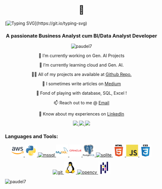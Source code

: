 <h1 align="center"> 👋 </h1>

<!-- <img align="right" src="https://visitor-badge.laohi.icu/badge?page_id=salesp07.salesp07"/> -->

[![Typing SVG](https://readme-typing-svg.demolab.com/?lines=Hi+there+!;I+am+Kiran;Welcome+to+my+Github+!!)](https://git.io/typing-svg)

<div align="center">
<h3 align="center">A passionate Business Analyst cum BI/Data Analyst Developer</h3>

<p align="centre"> <img src="https://komarev.com/ghpvc/?username=paudel7&label=Profile%20views&color=0e75b6&style=flat" alt="paudel7" /> </p>

<!-- <p align="left"> <a href="https://github.com/ryo-ma/github-profile-trophy"><img src="https://github-profile-trophy.vercel.app/?username=abcgit" alt="abcgit" /></a> </p>-->

<!--<p align="left"> <a href="https://twitter.com/twitter/tw" target="blank"><img src="https://img.shields.io/twitter/follow/twitter/tw?logo=twitter&style=for-the-badge" alt="twitter/tw" /></a> </p>-->

 🔭 I’m currently working on Gen. AI  Projects

 🌱 I’m currently learning cloud and Gen. AI.

<!-- - 👯 I’m looking to collaborate on [ABC Projects](https://www.xyz.com) -->

 👨‍💻 All of my projects are available at [Github Repo.](https://github.com/paudel7?tab=repositories)

📝 I sometimes write articles on <a href="https://medium.com/@kiran1-paudel2" target="_blank" rel="noopener noreferrer">Medium</a>

 💬 Fond of playing with database, SQL, Excel !

 📫 Reach out to me @ [Email](kiran1.paudel2@gmail.com)

 📄 Know about my experiences on <a href="https://linkedin.com/in/paudelkiran" target="_blank">LinkedIn</a>
</div>

<div align="center">
<a href="mailto:kiran1.paudel2@gmail.com">
<img src="https://img.shields.io/badge/Gmail-333333?style=for-the-badge&logo=gmail&logoColor=red" />
</a>
<a href="https://linkedin.com/in/paudelkiran" target="_blank">
<img src="https://img.shields.io/badge/LinkedIn-007785?style=for-the-badge&logo=linkedin&logoColor=white" target="_blank" />
</a>
<a href="https://paudel7.github.io/Portfolio_Kiran/" target="_blank">
<img src="https://img.shields.io/badge/Portfolio-FF5722?style=for-the-badge&logo=todoist&logoColor=white" target="_blank" />
</a>
</div>


<!-- <h3 align="left">Connect with me:</h3>
<p align="left">
<a href="https://twitter.com/twitter/tw" target="blank"><img align="center" src="https://raw.githubusercontent.com/rahuldkjain/github-profile-readme-generator/master/src/images/icons/Social/twitter.svg" alt="twitter/tw" height="30" width="40" /></a>

<a href="https://linkedin.com/in/paudelkiran" target="blank"><img align="center" src="https://raw.githubusercontent.com/rahuldkjain/github-profile-readme-generator/master/src/images/icons/Social/linked-in-alt.svg" alt="linkedin/abc" height="30" width="40" />
 
<a href="https://kaggle.com/kiranpaudel1" target="blank"><img align="center" src="https://raw.githubusercontent.com/rahuldkjain/github-profile-readme-generator/master/src/images/icons/Social/kaggle.svg" alt="kaggle-abc" height="30" width="40" /></a>

<a href="https://medium.com/@kiran1-paudel2" target="_blank"><img align="center" src="https://raw.githubusercontent.com/rahuldkjain/github-profile-readme-generator/master/src/images/icons/Social/medium.svg" alt="@med" height="30" width="40" /></a>

<a href="https://www.youtube.com/c/@youtube/yt" target="blank"><img align="center" src="https://raw.githubusercontent.com/rahuldkjain/github-profile-readme-generator/master/src/images/icons/Social/youtube.svg" alt="@youtube/yt" height="30" width="40" /></a>-->
</p>

<div align="center">
<h3 align="left">Languages and Tools:</h3>
 <a href="https://aws.amazon.com" target="_blank" rel="noreferrer"> <img src="https://raw.githubusercontent.com/devicons/devicon/master/icons/amazonwebservices/amazonwebservices-original-wordmark.svg" alt="aws" width="40" height="40"/> </a> 
  <a href="https://www.python.org" target="_blank" rel="noreferrer"> <img src="https://raw.githubusercontent.com/devicons/devicon/master/icons/python/python-original.svg" alt="python" width="40" height="40"/> </a> 
<a href="https://www.microsoft.com/en-us/sql-server" target="_blank" rel="noreferrer"> <img src="https://www.svgrepo.com/show/303229/microsoft-sql-server-logo.svg" alt="mssql" width="40" height="40"/> </a> 
 <a href="https://www.mysql.com/" target="_blank" rel="noreferrer"> <img src="https://raw.githubusercontent.com/devicons/devicon/master/icons/mysql/mysql-original-wordmark.svg" alt="mysql" width="40" height="40"/> </a> 
<a href="https://www.oracle.com/" target="_blank" rel="noreferrer"> <img src="https://raw.githubusercontent.com/devicons/devicon/master/icons/oracle/oracle-original.svg" alt="oracle" width="40" height="40"/> </a> 
<a href="https://www.postgresql.org" target="_blank" rel="noreferrer"> <img src="https://raw.githubusercontent.com/devicons/devicon/master/icons/postgresql/postgresql-original-wordmark.svg" alt="postgresql" width="40" height="40"/> </a> 
<a href="https://www.sqlite.org/" target="_blank" rel="noreferrer"> <img src="https://www.vectorlogo.zone/logos/sqlite/sqlite-icon.svg" alt="sqlite" width="40" height="40"/> </a> 
<a href="https://www.w3.org/html/" target="_blank" rel="noreferrer"> <img src="https://raw.githubusercontent.com/devicons/devicon/master/icons/html5/html5-original-wordmark.svg" alt="html5" width="40" height="40"/> </a> 
 <a href="https://developer.mozilla.org/en-US/docs/Web/JavaScript" target="_blank" rel="noreferrer"> <img src="https://raw.githubusercontent.com/devicons/devicon/master/icons/javascript/javascript-original.svg" alt="javascript" width="40" height="40"/> </a> 
<a href="https://www.w3schools.com/css/" target="_blank" rel="noreferrer"> <img src="https://raw.githubusercontent.com/devicons/devicon/master/icons/css3/css3-original-wordmark.svg" alt="css3" width="40" height="40"/> </a> 


 <a href="https://git-scm.com/" target="_blank" rel="noreferrer"> <img src="https://www.vectorlogo.zone/logos/git-scm/git-scm-icon.svg" alt="git" width="40" height="40"/> </a> 
  <a href="https://www.linux.org/" target="_blank" rel="noreferrer"> <img src="https://raw.githubusercontent.com/devicons/devicon/master/icons/linux/linux-original.svg" alt="linux" width="40" height="40"/> </a> 
  <a href="https://opencv.org/" target="_blank" rel="noreferrer"> <img src="https://www.vectorlogo.zone/logos/opencv/opencv-icon.svg" alt="opencv" width="40" height="40"/> </a> 
  <a href="https://pandas.pydata.org/" target="_blank" rel="noreferrer"> <img src="https://raw.githubusercontent.com/devicons/devicon/2ae2a900d2f041da66e950e4d48052658d850630/icons/pandas/pandas-original.svg" alt="pandas" width="40" height="40"/> </a> 
  <!-- <a href="https://reactjs.org/" target="_blank" rel="noreferrer"> <img src="https://raw.githubusercontent.com/devicons/devicon/master/icons/react/react-original-wordmark.svg" alt="react" width="40" height="40"/> </a> -->
<!-- <a href="https://seaborn.pydata.org/" target="_blank" rel="noreferrer"> <img src="https://seaborn.pydata.org/_images/logo-mark-lightbg.svg" alt="seaborn" width="40" height="40"/> </a> -->
 <!-- <a href="https://www.tensorflow.org" target="_blank" rel="noreferrer"> <img src="https://www.vectorlogo.zone/logos/tensorflow/tensorflow-icon.svg" alt="tensorflow" width="40" height="40"/> </a> </p> -->
 </div>

<p><img align="left" src="https://github-readme-stats.vercel.app/api/top-langs?username=paudel7&show_icons=true&locale=en&layout=compact" alt="paudel7" /></p>

<!--<p>&nbsp;<img align="center" src="https://github-readme-stats.vercel.app/api?username=abcgit&show_icons=true&locale=en" alt="abcgit" /></p>-->


